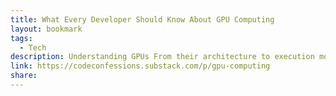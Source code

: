 ```yaml
---
title: What Every Developer Should Know About GPU Computing
layout: bookmark
tags:
  - Tech
description: Understanding GPUs From their architecture to execution models and partitioning resources
link: https://codeconfessions.substack.com/p/gpu-computing
share:
---
```


